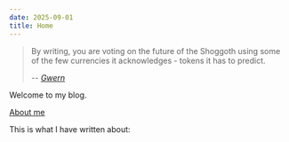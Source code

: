 ```yaml
---
date: 2025-09-01
title: Home
--- 
```



> By writing, you are voting on the future of the Shoggoth using some of the few currencies it acknowledges - tokens it has to predict.
>
> -- <cite>[Gwern](https://gwern.net)</cite>

Welcome to my blog.

[About me](me.md)

This is what I have written about:
